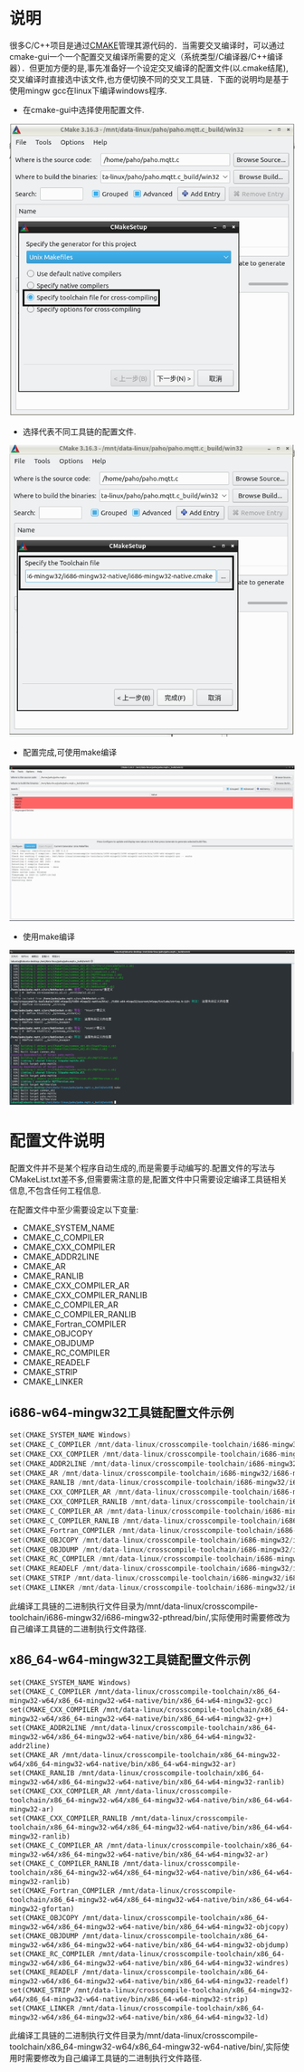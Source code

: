 # 说明

很多C/C++项目是通过[CMAKE](https://cmake.org/)管理其源代码的．当需要交叉编译时，可以通过cmake-gui一个一个配置交叉编译所需要的定义（系统类型/C编译器/C++编译器）．但更加方便的是,事先准备好一个设定交叉编译的配置文件(以.cmake结尾),交叉编译时直接选中该文件,也方便切换不同的交叉工具链．下面的说明均是基于使用mingw gcc在linux下编译windows程序.



- 在cmake-gui中选择使用配置文件.

![1](1.png)

- 选择代表不同工具链的配置文件.

![2](2.png)

- 配置完成,可使用make编译

![3](3.png)

- 使用make编译

![4](4.png)



# 配置文件说明

配置文件并不是某个程序自动生成的,而是需要手动编写的.配置文件的写法与CMakeList.txt差不多,但需要需注意的是,配置文件中只需要设定编译工具链相关信息,不包含任何工程信息.

在配置文件中至少需要设定以下变量:

- CMAKE_SYSTEM_NAME
- CMAKE_C_COMPILER
- CMAKE_CXX_COMPILER
- CMAKE_ADDR2LINE 
- CMAKE_AR 
- CMAKE_RANLIB 
- CMAKE_CXX_COMPILER_AR 
- CMAKE_CXX_COMPILER_RANLIB
- CMAKE_C_COMPILER_AR
- CMAKE_C_COMPILER_RANLIB 
- CMAKE_Fortran_COMPILER 
- CMAKE_OBJCOPY 
- CMAKE_OBJDUMP
- CMAKE_RC_COMPILER 
- CMAKE_READELF 
- CMAKE_STRIP
- CMAKE_LINKER 

## i686-w64-mingw32工具链配置文件示例

```c
set(CMAKE_SYSTEM_NAME Windows)
set(CMAKE_C_COMPILER /mnt/data-linux/crosscompile-toolchain/i686-mingw32/i686-mingw32-pthread/bin/i686-w64-mingw32-gcc)
set(CMAKE_CXX_COMPILER /mnt/data-linux/crosscompile-toolchain/i686-mingw32/i686-mingw32-pthread/bin/i686-w64-mingw32-g++)
set(CMAKE_ADDR2LINE /mnt/data-linux/crosscompile-toolchain/i686-mingw32/i686-mingw32-pthread/bin/i686-w64-mingw32-addr2line)
set(CMAKE_AR /mnt/data-linux/crosscompile-toolchain/i686-mingw32/i686-mingw32-pthread/bin/i686-w64-mingw32-ar)
set(CMAKE_RANLIB /mnt/data-linux/crosscompile-toolchain/i686-mingw32/i686-mingw32-pthread/bin/i686-w64-mingw32-ranlib)
set(CMAKE_CXX_COMPILER_AR /mnt/data-linux/crosscompile-toolchain/i686-mingw32/i686-mingw32-pthread/bin/i686-w64-mingw32-ar)
set(CMAKE_CXX_COMPILER_RANLIB /mnt/data-linux/crosscompile-toolchain/i686-mingw32/i686-mingw32-pthread/bin/i686-w64-mingw32-ranlib)
set(CMAKE_C_COMPILER_AR /mnt/data-linux/crosscompile-toolchain/i686-mingw32/i686-mingw32-pthread/bin/i686-w64-mingw32-ar)
set(CMAKE_C_COMPILER_RANLIB /mnt/data-linux/crosscompile-toolchain/i686-mingw32/i686-mingw32-pthread/bin/i686-w64-mingw32-ranlib)
set(CMAKE_Fortran_COMPILER /mnt/data-linux/crosscompile-toolchain/i686-mingw32/i686-mingw32-pthread/bin/i686-w64-mingw32-gfortan)
set(CMAKE_OBJCOPY /mnt/data-linux/crosscompile-toolchain/i686-mingw32/i686-mingw32-pthread/bin/i686-w64-mingw32-objcopy)
set(CMAKE_OBJDUMP /mnt/data-linux/crosscompile-toolchain/i686-mingw32/i686-mingw32-pthread/bin/i686-w64-mingw32-objdump)
set(CMAKE_RC_COMPILER /mnt/data-linux/crosscompile-toolchain/i686-mingw32/i686-mingw32-pthread/bin/i686-w64-mingw32-windres)
set(CMAKE_READELF /mnt/data-linux/crosscompile-toolchain/i686-mingw32/i686-mingw32-pthread/bin/i686-w64-mingw32-readelf)
set(CMAKE_STRIP /mnt/data-linux/crosscompile-toolchain/i686-mingw32/i686-mingw32-pthread/bin/i686-w64-mingw32-strip)
set(CMAKE_LINKER /mnt/data-linux/crosscompile-toolchain/i686-mingw32/i686-mingw32-pthread/bin/i686-w64-mingw32-ld)
```

此编译工具链的二进制执行文件目录为/mnt/data-linux/crosscompile-toolchain/i686-mingw32/i686-mingw32-pthread/bin/,实际使用时需要修改为自己编译工具链的二进制执行文件路径.

## x86_64-w64-mingw32工具链配置文件示例

```
set(CMAKE_SYSTEM_NAME Windows)
set(CMAKE_C_COMPILER /mnt/data-linux/crosscompile-toolchain/x86_64-mingw32-w64/x86_64-mingw32-w64-native/bin/x86_64-w64-mingw32-gcc)
set(CMAKE_CXX_COMPILER /mnt/data-linux/crosscompile-toolchain/x86_64-mingw32-w64/x86_64-mingw32-w64-native/bin/x86_64-w64-mingw32-g++)
set(CMAKE_ADDR2LINE /mnt/data-linux/crosscompile-toolchain/x86_64-mingw32-w64/x86_64-mingw32-w64-native/bin/x86_64-w64-mingw32-addr2line)
set(CMAKE_AR /mnt/data-linux/crosscompile-toolchain/x86_64-mingw32-w64/x86_64-mingw32-w64-native/bin/x86_64-w64-mingw32-ar)
set(CMAKE_RANLIB /mnt/data-linux/crosscompile-toolchain/x86_64-mingw32-w64/x86_64-mingw32-w64-native/bin/x86_64-w64-mingw32-ranlib)
set(CMAKE_CXX_COMPILER_AR /mnt/data-linux/crosscompile-toolchain/x86_64-mingw32-w64/x86_64-mingw32-w64-native/bin/x86_64-w64-mingw32-ar)
set(CMAKE_CXX_COMPILER_RANLIB /mnt/data-linux/crosscompile-toolchain/x86_64-mingw32-w64/x86_64-mingw32-w64-native/bin/x86_64-w64-mingw32-ranlib)
set(CMAKE_C_COMPILER_AR /mnt/data-linux/crosscompile-toolchain/x86_64-mingw32-w64/x86_64-mingw32-w64-native/bin/x86_64-w64-mingw32-ar)
set(CMAKE_C_COMPILER_RANLIB /mnt/data-linux/crosscompile-toolchain/x86_64-mingw32-w64/x86_64-mingw32-w64-native/bin/x86_64-w64-mingw32-ranlib)
set(CMAKE_Fortran_COMPILER /mnt/data-linux/crosscompile-toolchain/x86_64-mingw32-w64/x86_64-mingw32-w64-native/bin/x86_64-w64-mingw32-gfortan)
set(CMAKE_OBJCOPY /mnt/data-linux/crosscompile-toolchain/x86_64-mingw32-w64/x86_64-mingw32-w64-native/bin/x86_64-w64-mingw32-objcopy)
set(CMAKE_OBJDUMP /mnt/data-linux/crosscompile-toolchain/x86_64-mingw32-w64/x86_64-mingw32-w64-native/bin/x86_64-w64-mingw32-objdump)
set(CMAKE_RC_COMPILER /mnt/data-linux/crosscompile-toolchain/x86_64-mingw32-w64/x86_64-mingw32-w64-native/bin/x86_64-w64-mingw32-windres)
set(CMAKE_READELF /mnt/data-linux/crosscompile-toolchain/x86_64-mingw32-w64/x86_64-mingw32-w64-native/bin/x86_64-w64-mingw32-readelf)
set(CMAKE_STRIP /mnt/data-linux/crosscompile-toolchain/x86_64-mingw32-w64/x86_64-mingw32-w64-native/bin/x86_64-w64-mingw32-strip)
set(CMAKE_LINKER /mnt/data-linux/crosscompile-toolchain/x86_64-mingw32-w64/x86_64-mingw32-w64-native/bin/x86_64-w64-mingw32-ld)
```


此编译工具链的二进制执行文件目录为/mnt/data-linux/crosscompile-toolchain/x86_64-mingw32-w64/x86_64-mingw32-w64-native/bin/,实际使用时需要修改为自己编译工具链的二进制执行文件路径.